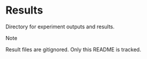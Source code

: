 # Results

Directory for experiment outputs and results.

> [!NOTE]
> Result files are gitignored. Only this README is tracked.
